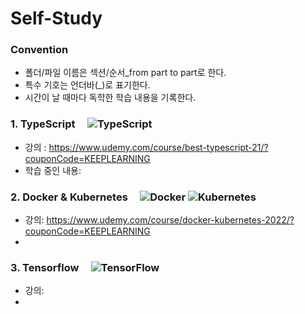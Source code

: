 # Self-Study

### Convention

- 폴더/파일 이름은 섹션/순서_from part to part로 한다.
- 특수 기호는 언더바(_)로 표기한다.
- 시간이 날 때마다 독학한 학습 내용을 기록한다.

### 1. TypeScript &nbsp;&nbsp;&nbsp; ![TypeScript](https://img.shields.io/badge/typescript-%23007ACC.svg?style=for-the-badge&logo=typescript&logoColor=white)

- 강의 : https://www.udemy.com/course/best-typescript-21/?couponCode=KEEPLEARNING
- 학습 중인 내용: 

### 2. Docker & Kubernetes &nbsp;&nbsp;&nbsp; ![Docker](https://img.shields.io/badge/docker-%230db7ed.svg?style=for-the-badge&logo=docker&logoColor=white) ![Kubernetes](https://img.shields.io/badge/kubernetes-%23326ce5.svg?style=for-the-badge&logo=kubernetes&logoColor=white)

- 강의: https://www.udemy.com/course/docker-kubernetes-2022/?couponCode=KEEPLEARNING
- 

### 3. Tensorflow &nbsp;&nbsp;&nbsp; ![TensorFlow](https://img.shields.io/badge/TensorFlow-%23FF6F00.svg?style=for-the-badge&logo=TensorFlow&logoColor=white)

- 강의: 
- 


